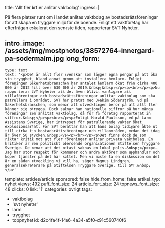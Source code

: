 title: 'Allt fler brf:er anlitar vaktbolag'
ingress: |
  <p>På flera platser runt om i landet anlitas vaktbolag av bostadsrättsföreningar för att skapa en tryggare miljö för de boende. Enligt ett vaktföretag har efterfrågan eskalerat den senaste tiden, rapporterar SVT Nyheter.
  </p>
  
intro_image: /assets/img/mostphotos/38572764-innergard-pa-sodermalm.jpg
long_form:
  -
    type: text
    text: '<p>Det är allt fler svenskar som lägger egna pengar på att öka sin trygghet, bland annat genom att installera hemlarm. Enligt föreningen Säkerhetsbranschen har antalet hemlarm ökat från cirka 400 000 år 2012 till över 630 000 år 2019.&nbsp;&nbsp;</p><p><br></p><p>Nu rapporterar SVT Nyheter att det även blivit vanligare att villaföreningar och bostadsrättsföreningar anlitar vaktbolag som ska patrullera i området. SVT har pratat med Joakim Söderström, vd på Säkerhetsbranschen, som menar att utvecklingen beror på att allt fler känner sig otrygga. Dock saknar han nationella siffror på hur många föreningar som anlitat vaktbolag, då för få företag rapporterat in siffror.&nbsp;</p><p><br></p><p>Enligt Harald Paulsson, vd på Larm Assistans Sverige, har intresset för patrullerande vakter ökat explosionsartat. För SVT berättar han att hans bolag tidigare åkte ut till cirka tio bostadsrättsföreningar och villaområden, medan det idag är över 50 stycken.&nbsp;</p><p><br></p><p>Det finns dock de som riktar kritik mot att fler föreningar anlitar privata vaktbolag. En kritiker är den politiskt oberoende organisationen Stiftelsen Tryggare Sverige. De menar att det oftast saknas en lokal polis.&nbsp;</p><p>– Jag har stor respekt för kommuner och andra aktörer som upphandlar och köper tjänster på det här sättet. Men vi måste ta en diskussion om det är en sådan utveckling vi vill ha, säger Magnus Lindgren, generalsekreterare på Stiftelsen Tryggare Sverige, till SVT.&nbsp;</p>'
template: articles/article
sponsored: false
hide_from_home: false
artikel_typ: nyhet
views: 492
puff_font_size: 24
article_font_size: 24
topnews_font_size: 48
clicks: 0
link: '1'
categories: ovrigt
tags:
  - vaktbolag
  - 'svt nyheter'
  - larm
  - trygghet
  - toppnyhet
id: d2c4fa4f-14e6-4a34-a5f0-c91c560740f6
